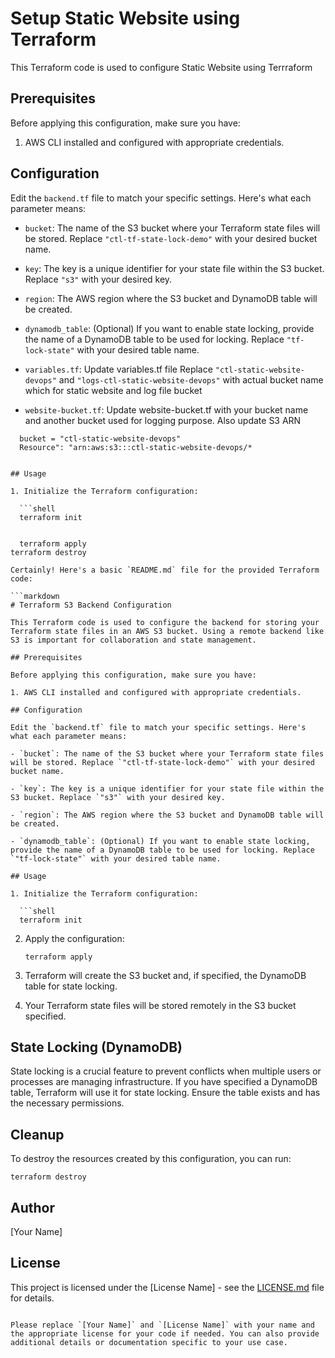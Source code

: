 # Setup Static Website using Terraform 

This Terraform code is used to configure Static Website using Terrraform 

## Prerequisites

Before applying this configuration, make sure you have:

1. AWS CLI installed and configured with appropriate credentials.

## Configuration

Edit the `backend.tf` file to match your specific settings. Here's what each parameter means:

- `bucket`: The name of the S3 bucket where your Terraform state files will be stored. Replace `"ctl-tf-state-lock-demo"` with your desired bucket name.

- `key`: The key is a unique identifier for your state file within the S3 bucket. Replace `"s3"` with your desired key.

- `region`: The AWS region where the S3 bucket and DynamoDB table will be created.

- `dynamodb_table`: (Optional) If you want to enable state locking, provide the name of a DynamoDB table to be used for locking. Replace `"tf-lock-state"` with your desired table name.

- `variables.tf`: Update variables.tf file Replace `"ctl-static-website-devops"`  and `"logs-ctl-static-website-devops"` with actual bucket name which for static website and log file bucket

- `website-bucket.tf`: Update website-bucket.tf with your bucket name and another bucket used for logging purpose. Also update S3  ARN

 ```shell
   bucket = "ctl-static-website-devops"
   Resource": "arn:aws:s3:::ctl-static-website-devops/*


## Usage

1. Initialize the Terraform configuration:

   ```shell
   terraform init


   terraform apply
terraform destroy

Certainly! Here's a basic `README.md` file for the provided Terraform code:

```markdown
# Terraform S3 Backend Configuration

This Terraform code is used to configure the backend for storing your Terraform state files in an AWS S3 bucket. Using a remote backend like S3 is important for collaboration and state management.

## Prerequisites

Before applying this configuration, make sure you have:

1. AWS CLI installed and configured with appropriate credentials.

## Configuration

Edit the `backend.tf` file to match your specific settings. Here's what each parameter means:

- `bucket`: The name of the S3 bucket where your Terraform state files will be stored. Replace `"ctl-tf-state-lock-demo"` with your desired bucket name.

- `key`: The key is a unique identifier for your state file within the S3 bucket. Replace `"s3"` with your desired key.

- `region`: The AWS region where the S3 bucket and DynamoDB table will be created.

- `dynamodb_table`: (Optional) If you want to enable state locking, provide the name of a DynamoDB table to be used for locking. Replace `"tf-lock-state"` with your desired table name.

## Usage

1. Initialize the Terraform configuration:

   ```shell
   terraform init
   ```

2. Apply the configuration:

   ```shell
   terraform apply
   ```

3. Terraform will create the S3 bucket and, if specified, the DynamoDB table for state locking.

4. Your Terraform state files will be stored remotely in the S3 bucket specified.

## State Locking (DynamoDB)

State locking is a crucial feature to prevent conflicts when multiple users or processes are managing infrastructure. If you have specified a DynamoDB table, Terraform will use it for state locking. Ensure the table exists and has the necessary permissions.

## Cleanup

To destroy the resources created by this configuration, you can run:

```shell
terraform destroy
```

## Author

[Your Name]

## License

This project is licensed under the [License Name] - see the [LICENSE.md](LICENSE.md) file for details.

```

Please replace `[Your Name]` and `[License Name]` with your name and the appropriate license for your code if needed. You can also provide additional details or documentation specific to your use case.
